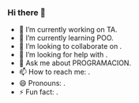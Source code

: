 ### Hi there 👋

- 🔭 I’m currently working on TA.
- 🌱 I’m currently learning POO.
- 👯 I’m looking to collaborate on .
- 🤔 I’m looking for help with .
- 💬 Ask me about PROGRAMACION.
- 📫 How to reach me: .
- 😄 Pronouns: .
- ⚡ Fun fact: .